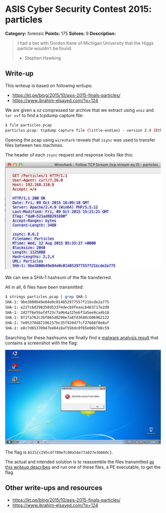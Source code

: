 # ASIS Cyber Security Contest 2015: particles

**Category:** forensic
**Points:** 175
**Solves:** 9
**Description:**

> I had a bet with Gordon Kane of Michigan University that the Higgs particle wouldn't be found.
> 
> - Stephen Hawking

## Write-up

This writeup is based on following writups:

* <https://kt.pe/blog/2015/10/asis-2015-finals-particles/>
* <https://www.ibrahim-elsayed.com/?p=124>

We are given a xz compressed tar archive that we extract using `unxz` and `tar xvf` to find a tcpdump capture file:

```bash
$ file particles.pcap
particles.pcap: tcpdump capture file (little-endian) - version 2.4 (Ethernet, capture length 262144)
```

Opening the pcap using `wireshark` reveals that `zsync` was used to transfer files between two machines.

The header of each `zsync` request and response looks like this:

![](./wireshark-zsync.png)

We can see a SHA-1 hashsum of the file transferred.

All in all, 6 files have been transmitted:

```bash
$ strings particles.pcap | grep SHA-1 
SHA-1: 9be3800b49e84e0c014852977557f21bcde2a775
SHA-1: e227c6d298358d53374decb9feaacb463717e2d9
SHA-1: 2d27f6e5bafdf23c7a964a325ebf3a5ee9ca4b18
SHA-1: 8f1fa762c3bf865d0298e7a8fd3640c606962122
SHA-1: 7e05370d87196157bc35f920d7fcf27668f8e8af
SHA-1: e8c7d65370947b40418af55bdc0f65e06b7b0c59
```

Searching for these hashsums we finally find a [malware analysis result](https://www.hybrid-analysis.com/sample/688a3ac91914609e387111e6382911ecd0aefe9f4f31bed85438b65af390cf6f?environmentId=2) that contains a screenshot with the flag:

![](./screen_0.png)

The flag is `ASIS{c295c4f709efc00a54e77a027e36860c}`.

The actual and intended solution is to reassemble the files transmitted [as this writeup describes](https://kt.pe/blog/2015/10/asis-2015-finals-particles/) and run one of these files, a PE executable, to get the flag.

## Other write-ups and resources

* <https://kt.pe/blog/2015/10/asis-2015-finals-particles/>
* <https://www.ibrahim-elsayed.com/?p=124>
